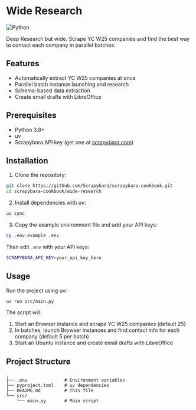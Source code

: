 # Wide Research

<img alt="Python" src="https://img.shields.io/badge/Python-blue.svg?logo=Python&logoColor=white" />

Deep Research but wide. Scrape YC W25 companies and find the best way to contact each company in parallel batches.

## Features

- Automatically extract YC W25 companies at once
- Parallel batch instance launching and research
- Schema-based data extraction
- Create email drafts with LibreOffice

## Prerequisites

- Python 3.8+
- uv
- Scrapybara API key (get one at [scrapybara.com](https://scrapybara.com))

## Installation

1. Clone the repository:

```bash
git clone https://github.com/Scrapybara/scrapybara-cookbook.git
cd scrapybara-cookbook/wide-research
```

2. Install dependencies with uv:

```bash
uv sync
```

3. Copy the example environment file and add your API keys:

```bash
cp .env.example .env
```

Then edit `.env` with your API keys:

```bash
SCRAPYBARA_API_KEY=your_api_key_here
```

## Usage

Run the project using uv:

```bash
uv run src/main.py
```

The script will:

1. Start an Browser instance and scrape YC W25 companies (default 25)
2. In batches, launch Browser instances and find contact info for each company (default 5 per batch)
3. Start an Ubuntu instance and create email drafts with LibreOffice

## Project Structure

```
.
├── .env              # Environment variables
├── pyproject.toml    # uv dependencies
├── README.md         # This file
└── src/
    └── main.py       # Main script
```
